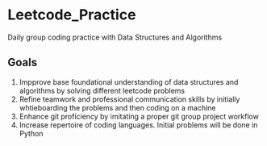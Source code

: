# Leetcode_Practice
Daily group coding practice with Data Structures and Algorithms

## Goals
1. Impprove base foundational understanding of data structures and algorithms by solving different leetcode problems
2. Refine teamwork and professional communication skills by initially whtieboarding the problems and then coding on a machine
3. Enhance git proficiency by imitating a proper git group project workflow
4. Increase repertoire of coding languages. Initial problems will be done in Python
